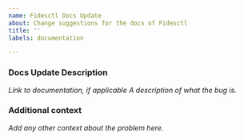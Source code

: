 ```yaml
---
name: Fidesctl Docs Update
about: Change suggestions for the docs of Fidesctl
title: ''
labels: documentation

---
```


### Docs Update Description

 _Link to documentation, if applicable_
_A description of what the bug is._

### Additional context

_Add any other context about the problem here._
